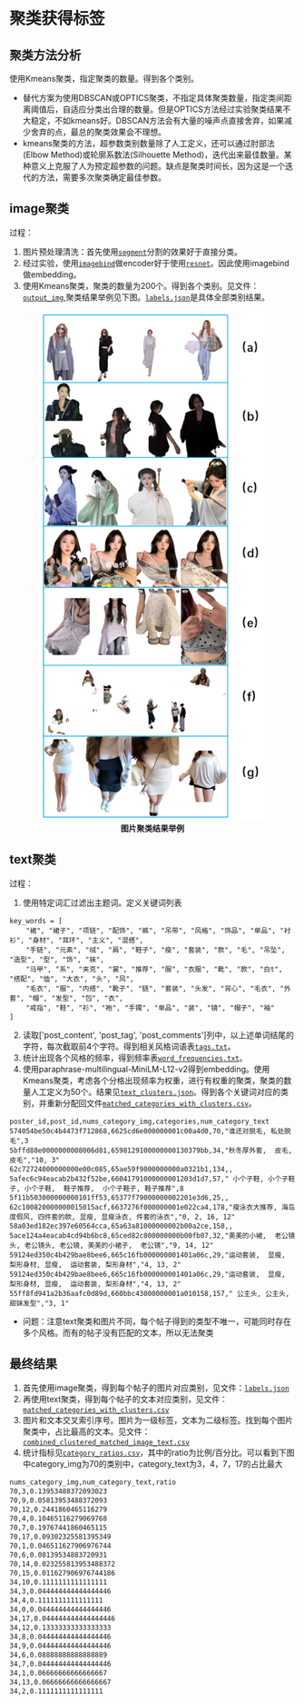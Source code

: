 

# 聚类获得标签

## 聚类方法分析
使用Kmeans聚类，指定聚类的数量。得到各个类别。
- 替代方案为使用DBSCAN或OPTICS聚类，不指定具体聚类数量，指定类间距离阈值后，自适应分类出合理的数量。但是OPTICS方法经过实验聚类结果不大稳定，不如kmeans好。DBSCAN方法会有大量的噪声点直接舍弃，如果减少舍弃的点，最总的聚类效果会不理想。
- kmeans聚类的方法，超参数类别数量除了人工定义，还可以通过肘部法(Elbow Method)或轮廓系数法(Silhouette Method)，迭代出来最佳数量。某种意义上克服了人为预定超参数的问题。缺点是聚类时间长，因为这是一个迭代的方法，需要多次聚类确定最佳参数。

## image聚类

过程：
1. 图片预处理清洗：首先使用[`segment`](https://github.com/dengxw66/MKT_data_mining/tree/master/Multimodal/segment/SemanticGuidedHumanMatting)分割的效果好于直接分类。
2. 经过实验，使用[`imagebind`](https://arxiv.org/abs/2305.05665)做encoder好于使用[`resnet`](https://github.com/KaimingHe/deep-residual-networks)。因此使用imagebind做embedding。
3. 使用Kmeans聚类，聚类的数量为200个。得到各个类别。见文件：[`output_img`](https://github.com/dengxw66/MKT_data_mining/tree/master/Multimodal/embedding/label/output_img),聚类结果举例见下图。[`labels.json`](https://github.com/dengxw66/MKT_data_mining/tree/master/Multimodal/embedding/label/output_img/labels.json)是具体全部类别结果。


<p align="center">
    <img src="img_cluster.png" width="400"/>
    <br>
    <strong>图片聚类结果举例</strong>
</p>

## text聚类


过程：
1. 使用特定词汇过滤出主题词。定义关键词列表
```
key_words = [
    "裙", "裙子", "项链", "配饰", "裤", "吊带", "风格", "饰品", "单品", "衬衫", "身材", "耳环", "主义", "混搭", 
    "手链", "元素", "绒", "肩", "鞋子", "瘦", "套装", "款", "毛", "吊坠", "造型", "型", "饰", "袜", 
    "马甲", "系", "夹克", "裳", "推荐", "服", "衣服", "靴", "款", "白t", "搭配", "恤", "大衣", "头", "风", 
    "毛衣", "服", "内搭", "靴子", "链", "套装", "头发", "背心", "毛衣", "外套", "帽", "发型", "包", "衣", 
    "戒指", "鞋", "衫", "袍", "手镯", "单品", "装", "镜", "帽子", "袖"
]
```
2. 读取['post_content', 'post_tag', 'post_comments']列中，以上述单词结尾的字符，每次截取前4个字符。得到相关风格词语表[`tags.txt`](https://github.com/dengxw66/MKT_data_mining/tree/master/Multimodal/embedding/label/output_text/tags.txt)。
3. 统计出现各个风格的频率，得到频率表[`word_frequencies.txt`](https://github.com/dengxw66/MKT_data_mining/tree/master/Multimodal/embedding/label/output_text/word_frequencies.txt)。
4. 使用paraphrase-multilingual-MiniLM-L12-v2得到embedding。使用Kmeans聚类，考虑各个分格出现频率为权重，进行有权重的聚类，聚类的数量人工定义为50个。结果见[`text_clusters.json`](https://github.com/dengxw66/MKT_data_mining/tree/master/Multimodal/embedding/label/output_text/text_clusters.json)。得到各个关键词对应的类别，并重新分配回文件[`matched_categories_with_clusters.csv`](https://github.com/dengxw66/MKT_data_mining/tree/master/Multimodal/embedding/label/output_text/matched_categories_with_clusters.csv)。
```
poster_id,post_id,nums_category_img,categories,num_category_text
574054be50c4b4473f712868,6625cd6e000000001c00a4d0,70,"谁还对脱毛, 私处脱毛",3
5bffd88e0000000008006d81,6598129100000000130379bb,34,"秋冬厚外套,  皮毛, 皮毛","10, 3"
62c72724000000000e00c085,65ae59f9000000000a0321b1,134,,
5afec6c94eacab2b432f52be,66041791000000001203d1d7,57," 小个子鞋, 小个子鞋子, 小个子鞋,  鞋子推荐,  小个子鞋子, 鞋子推荐",8
5f11b503000000000101ff53,65377f79000000002201e3d6,25,,
62c100820000000015015acf,6637276f000000001e022ca4,178,"瘦泳衣大推荐, 海岛度假风, 四件套的款, 显瘦, 显瘦泳衣, 件套的泳衣","0, 2, 16, 12"
58a03ed182ec397e60564cca,65a63a81000000002b00a2ce,158,,
5ace124a4eacab4cd94b6bc8,65ced82c000000000b00fb07,32,"美美的小裙,  老公镜头, 老公镜头, 老公镜, 美美的小裙子,  老公镜","9, 14, 12"
59124ed350c4b429bae8bee6,665c16fb000000001401a06c,29,"运动套装,  显瘦,  梨形身材, 显瘦,  运动套装, 梨形身材","4, 13, 2"
59124ed350c4b429bae8bee6,665c16fb000000001401a06c,29,"运动套装,  显瘦,  梨形身材, 显瘦,  运动套装, 梨形身材","4, 13, 2"
55ff8fd941a2b36aafc0d89d,660bbc43000000001a010158,157," 公主头, 公主头, 甜妹发型","3, 1"
```
- 问题：注意text聚类和图片不同，每个帖子得到的类型不唯一，可能同时存在多个风格。而有的帖子没有匹配的文本，所以无法聚类



## 最终结果

1. 首先使用image聚类，得到每个帖子的图片对应类别，见文件：[`labels.json`](https://github.com/dengxw66/MKT_data_mining/tree/master/Multimodal/embedding/label/output_img/labels.json)
2. 再使用text聚类，得到每个帖子的文本对应类别，见文件：[`matched_categories_with_clusters.csv`](https://github.com/dengxw66/MKT_data_mining/tree/master/Multimodal/embedding/label/output_text/matched_categories_with_clusters.csv)
3. 图片和文本交叉索引序号。图片为一级标签，文本为二级标签。找到每个图片聚类中，占比最高的文本。见文件：[`combined_clustered_matched_image_text.csv`](https://github.com/dengxw66/MKT_data_mining/tree/master/Multimodal/embedding/label/output_all/combined_clustered_matched_image_text.csv)
4. 统计指标见[`category_ratios.csv`](https://github.com/dengxw66/MKT_data_mining/tree/master/Multimodal/embedding/label/output_all/category_ratios.csv)，其中的ratio为比例/百分比。可以看到下图中category_img为70的类别中，category_text为3，4，7，17的占比最大
```
nums_category_img,num_category_text,ratio
70,3,0.13953488372093023
70,9,0.05813953488372093
70,12,0.2441860465116279
70,4,0.10465116279069768
70,7,0.19767441860465115
70,17,0.09302325581395349
70,1,0.046511627906976744
70,6,0.08139534883720931
70,14,0.023255813953488372
70,15,0.011627906976744186
34,10,0.1111111111111111
34,3,0.044444444444444446
34,4,0.1111111111111111
34,0,0.044444444444444446
34,17,0.044444444444444446
34,12,0.13333333333333333
34,8,0.044444444444444446
34,9,0.044444444444444446
34,6,0.08888888888888889
34,7,0.044444444444444446
34,1,0.06666666666666667
34,13,0.06666666666666667
34,2,0.1111111111111111
```

















































